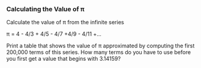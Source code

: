 ### Calculating the Value of π

Calculate the value of π from the infinite series

π = 4 - 4/3 + 4/5 - 4/7 +4/9 - 4/11 +...

Print a table that shows the value of π approximated by computing the first 200,000 terms of this
series. How many terms do you have to use before you first get a value that begins with 3.14159?